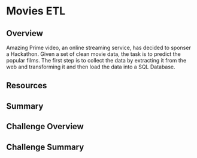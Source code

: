 # Movies ETL

## Overview
Amazing Prime video, an online streaming service, has decided to sponser a Hackathon. Given a set of clean movie data, the task is to predict the popular films. The first step is to collect the data by extracting it from the web and transforming it and then load the data into a SQL Database.


## Resources

## Summary

## Challenge Overview

## Challenge Summary
